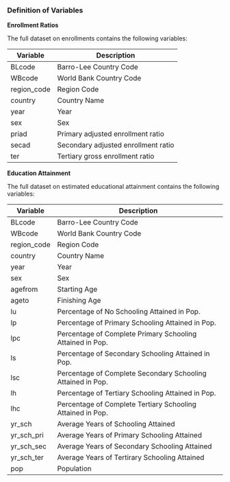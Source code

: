 ﻿### Definition of Variables

**Enrollment Ratios**

The full dataset on enrollments contains the following variables:


| Variable	   | Description |
|--|--|
|BLcode	    |   Barro-Lee Country Code |
|WBcode	   |   World Bank Country Code |
|  region_code	  |   Region Code |
| country	   |   Country Name |
|  year	  | Year |
| sex	   | Sex |
| priad	   |    Primary adjusted enrollment ratio|
|secad	    |  Secondary adjusted enrollment ratio  |
| ter	   |   Tertiary gross enrollment ratio |

**Education Attainment**

The full dataset on estimated educational attainment contains the following variables:

| Variable	   | Description |
|--|--|
|  BLcode	|  Barro-Lee Country Code|
 | WBcode	|  World Bank Country Code|
|  region_code	 | Region Code|
|  country	|  Country Name|
|  year	|  Year|
|  sex	|  Sex|
|  agefrom	|  Starting Age|
|  ageto	|  Finishing Age|
|  lu	|  Percentage of No Schooling  Attained in Pop.|
|  lp	|  Percentage of Primary Schooling Attained in Pop.|
|  lpc	|  Percentage of Complete Primary Schooling Attained in Pop.|
|  ls	|  Percentage of Secondary Schooling Attained in Pop.|
|  lsc	|  Percentage of Complete Secondary Schooling Attained in Pop.|
|  lh	|  Percentage of Tertiary Schooling Attained in Pop.|
|  lhc	|  Percentage of Complete Tertiary Schooling Attained in Pop.|
|  yr_sch	|  Average Years of Schooling Attained|
|  yr_sch_pri	|  Average Years of Primary Schooling Attained|
|  yr_sch_sec	|  Average Years of Secondary Schooling Attained|
|  yr_sch_ter	|  Average Years of Tertirary Schooling Attained|
|  pop	|  Population|


  
  



